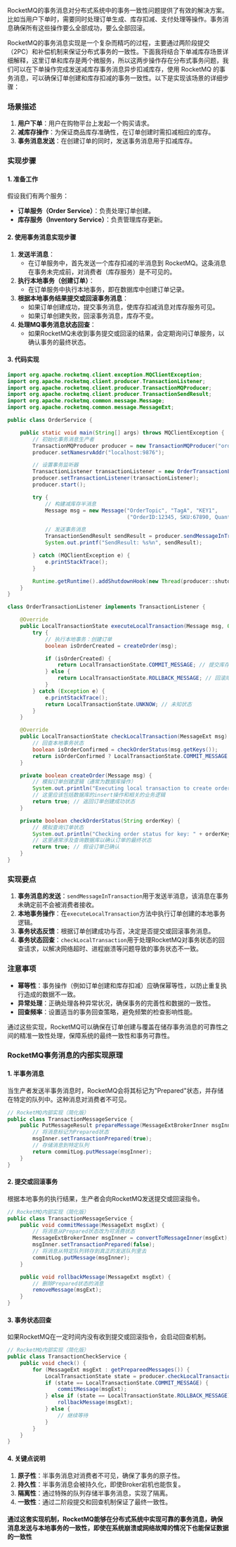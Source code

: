 RocketMQ的事务消息对分布式系统中的事务一致性问题提供了有效的解决方案。比如当用户下单时，需要同时处理订单生成、库存扣减、支付处理等操作。事务消息确保所有这些操作要么全部成功，要么全部回滚。

RocketMQ的事务消息实现是一个复杂而精巧的过程，主要通过两阶段提交（2PC）和补偿机制来保证分布式事务的一致性。下面我将结合下单减库存场景详细解释，这里订单和库存是两个微服务，所以这两步操作存在分布式事务问题，我们可以在下单操作完成发送减库存事务消息异步扣减库存，使用 RocketMQ 的事务消息，可以确保订单创建和库存扣减的事务一致性。以下是实现该场景的详细步骤：

### 场景描述

1. **用户下单**：用户在购物平台上发起一个购买请求。
2. **减库存操作**：为保证商品库存准确性，在订单创建时需扣减相应的库存。
3. **事务消息发送**：在创建订单的同时，发送事务消息用于扣减库存。

### 实现步骤

#### 1. 准备工作

假设我们有两个服务：

+ **订单服务（Order Service）**：负责处理订单创建。
+ **库存服务（Inventory Service）**：负责管理库存更新。

#### 2. 使用事务消息实现步骤

1. **发送半消息**：
    + 在订单服务中，首先发送一个库存扣减的半消息到 RocketMQ。这条消息在事务未完成前，对消费者（库存服务）是不可见的。
2. **执行本地事务（创建订单）**：
    + 在订单服务中执行本地事务，即在数据库中创建订单记录。
3. **根据本地事务结果提交或回滚事务消息**：
    + 如果订单创建成功，提交事务消息，使库存扣减消息对库存服务可见。
    + 如果订单创建失败，回滚事务消息，库存不变。
4. **处理MQ事务消息状态回查**：
    + 如果RocketMQ未收到事务提交或回滚的结果，会定期询问订单服务，以确认事务的最终状态。

#### 3. 代码实现

```java
import org.apache.rocketmq.client.exception.MQClientException;  
import org.apache.rocketmq.client.producer.TransactionListener;  
import org.apache.rocketmq.client.producer.TransactionMQProducer;  
import org.apache.rocketmq.client.producer.TransactionSendResult;  
import org.apache.rocketmq.common.message.Message;  
import org.apache.rocketmq.common.message.MessageExt;  

public class OrderService {  

    public static void main(String[] args) throws MQClientException {  
        // 初始化事务消息生产者  
        TransactionMQProducer producer = new TransactionMQProducer("order_transaction_group");  
        producer.setNamesrvAddr("localhost:9876");  

        // 设置事务监听器  
        TransactionListener transactionListener = new OrderTransactionListener();  
        producer.setTransactionListener(transactionListener);  
        producer.start();  

        try {  
            // 构建减库存半消息  
            Message msg = new Message("OrderTopic", "TagA", "KEY1",  
                                      ("OrderID:12345, SKU:67890, Quantity:1").getBytes());  

            // 发送事务消息  
            TransactionSendResult sendResult = producer.sendMessageInTransaction(msg, null);  
            System.out.printf("SendResult: %s%n", sendResult);  

        } catch (MQClientException e) {  
            e.printStackTrace();  
        }  

        Runtime.getRuntime().addShutdownHook(new Thread(producer::shutdown));  
    }  
}  

class OrderTransactionListener implements TransactionListener {  

    @Override  
    public LocalTransactionState executeLocalTransaction(Message msg, Object arg) {  
        try {  
            // 执行本地事务：创建订单  
            boolean isOrderCreated = createOrder(msg);  

            if (isOrderCreated) {  
                return LocalTransactionState.COMMIT_MESSAGE; // 提交库存扣减消息  
            } else {  
                return LocalTransactionState.ROLLBACK_MESSAGE; // 回滚库存扣减消息  
            }  
        } catch (Exception e) {  
            e.printStackTrace();  
            return LocalTransactionState.UNKNOW; // 未知状态  
        }  
    }  

    @Override  
    public LocalTransactionState checkLocalTransaction(MessageExt msg) {  
        // 回查本地事务状态  
        boolean isOrderConfirmed = checkOrderStatus(msg.getKeys());  
        return isOrderConfirmed ? LocalTransactionState.COMMIT_MESSAGE : LocalTransactionState.ROLLBACK_MESSAGE;  
    }  

    private boolean createOrder(Message msg) {  
        // 模拟订单创建逻辑（通常为数据库操作）  
        System.out.println("Executing local transaction to create order: " + new String(msg.getBody()));  
        // 这里应该包括数据库的insert操作和相关的业务逻辑  
        return true; // 返回订单创建成功状态  
    }  

    private boolean checkOrderStatus(String orderKey) {  
        // 模拟查询订单状态  
        System.out.println("Checking order status for key: " + orderKey);  
        // 这里通常涉及查询数据库以确认订单的最终状态  
        return true; // 假设订单已确认  
    }  
}
```

### 实现要点

1. **事务消息的发送**：`sendMessageInTransaction`用于发送半消息，该消息在事务未确定前不会被消费者接收。
2. **本地事务操作**：在`executeLocalTransaction`方法中执行订单创建的本地事务逻辑。
3. **事务状态反馈**：根据订单创建成功与否，决定是否提交或回滚事务消息。
4. **事务状态回查**：`checkLocalTransaction`用于处理RocketMQ对事务状态的回查请求，以解决网络超时、进程崩溃等问题导致的事务状态不一致。

### 注意事项

+ **幂等性**：事务操作（例如订单创建和库存扣减）应确保幂等性，以防止重复执行造成的数据不一致。
+ **异常处理**：正确处理各种异常状况，确保事务的完善性和数据的一致性。
+ **回查频率**：设置适当的事务回查策略，避免频繁的检查影响性能。

通过这些实现，RocketMQ可以确保在订单创建与覆盖在储存事务消息的可靠性之间的精准一致性处理，保障系统的最终一致性和事务可靠性。

### RocketMQ事务消息的内部实现原理

#### 1. 半事务消息

当生产者发送半事务消息时，RocketMQ会将其标记为"Prepared"状态，并存储在特定的队列中。这种消息对消费者不可见。

```java
// RocketMQ内部实现（简化版）  
public class TransactionMessageService {  
    public PutMessageResult prepareMessage(MessageExtBrokerInner msgInner) {  
        // 将消息标记为Prepared状态  
        msgInner.setTransactionPrepared(true);  
        // 存储消息到特定队列  
        return commitLog.putMessage(msgInner);  
    }  
}
```

#### 2. 提交或回滚事务

根据本地事务的执行结果，生产者会向RocketMQ发送提交或回滚指令。

```java
// RocketMQ内部实现（简化版）  
public class TransactionMessageService {  
    public void commitMessage(MessageExt msgExt) {  
        // 将消息从Prepared状态改为可消费状态  
        MessageExtBrokerInner msgInner = convertToMessageInner(msgExt);  
        msgInner.setTransactionPrepared(false);  
        // 将消息从特定队列转存到真正的发送队列里去
        commitLog.putMessage(msgInner);  
    }  

    public void rollbackMessage(MessageExt msgExt) {  
        // 删除Prepared状态的消息  
        removeMessage(msgExt);  
    }  
}
```

#### 3. 事务状态回查

如果RocketMQ在一定时间内没有收到提交或回滚指令，会启动回查机制。

```java
// RocketMQ内部实现（简化版）  
public class TransactionCheckService {  
    public void check() {  
        for (MessageExt msgExt : getPrepareedMessages()) {  
            LocalTransactionState state = producer.checkLocalTransaction(msgExt);  
            if (state == LocalTransactionState.COMMIT_MESSAGE) {  
                commitMessage(msgExt);  
            } else if (state == LocalTransactionState.ROLLBACK_MESSAGE) {  
                rollbackMessage(msgExt);  
            } else {  
                // 继续等待  
            }  
        }  
    }  
}
```

#### 4. 关键点说明

1. **原子性**：半事务消息对消费者不可见，确保了事务的原子性。
2. **持久性**：半事务消息会被持久化，即使Broker宕机也能恢复。
3. **隔离性**：通过特殊的队列存储半事务消息，实现了隔离。
4. **一致性**：通过二阶段提交和回查机制保证了最终一致性。

#### 通过这套实现机制，RocketMQ能够在分布式系统中实现可靠的事务消息，确保消息发送与本地事务的一致性，即使在系统崩溃或网络故障的情况下也能保证数据的一致性
